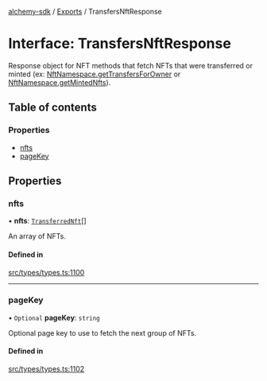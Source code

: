 [alchemy-sdk](../README.md) / [Exports](../modules.md) / TransfersNftResponse

# Interface: TransfersNftResponse

Response object for NFT methods that fetch NFTs that were transferred or
minted (ex: [NftNamespace.getTransfersForOwner](../classes/NftNamespace.md#gettransfersforowner) or
[NftNamespace.getMintedNfts](../classes/NftNamespace.md#getmintednfts)).

## Table of contents

### Properties

- [nfts](TransfersNftResponse.md#nfts)
- [pageKey](TransfersNftResponse.md#pagekey)

## Properties

### nfts

• **nfts**: [`TransferredNft`](TransferredNft.md)[]

An array of NFTs.

#### Defined in

[src/types/types.ts:1100](https://github.com/alchemyplatform/alchemy-sdk-js/blob/aeb51c8/src/types/types.ts#L1100)

___

### pageKey

• `Optional` **pageKey**: `string`

Optional page key to use to fetch the next group of NFTs.

#### Defined in

[src/types/types.ts:1102](https://github.com/alchemyplatform/alchemy-sdk-js/blob/aeb51c8/src/types/types.ts#L1102)
